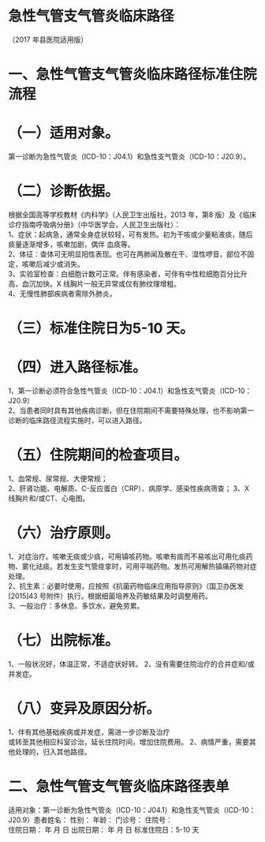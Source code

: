 # 急性气管支气管炎临床路径  
（2017 年县医院适用版）  
# 一、急性气管支气管炎临床路径标准住院流程  
# （一）适用对象。  
第一诊断为急性气管炎（ICD-10：J04.1）和急性支气管炎（ICD-10：J20.9）。  
# （二）诊断依据。  
根据全国高等学校教材《内科学》（人民卫生出版社，2013 年，第8 版）及《临床诊疗指南呼吸病分册》（中华医学会，人民卫生出版社）：  
1、症状：起病急，通常全身症状较轻，可有发热。初为干咳或少量粘液痰，随后痰量逐渐增多，咳嗽加剧，偶伴 血痰等。  
2、体征：查体可无明显阳性表现。也可在两肺闻及散在干、湿性啰音，部位不固定，咳嗽后减少或消失。  
3、实验室检查：白细胞计数可正常。伴有感染者，可伴有中性粒细胞百分比升高，血沉加快。X 线胸片一般无异常或仅有肺纹理增粗。  
4、无慢性肺部疾病者需除外肺炎。  
# （三）标准住院日为5-10 天。  
# （四）进入路径标准。  
1、第一诊断必须符合急性气管炎（ICD-10：J04.1）和急性支气管炎（ICD-10：J20.9）  
2、当患者同时具有其他疾病诊断，但在住院期间不需要特殊处理，也不影响第一诊断的临床路径流程实施时，可以进入路径。  
# （五）住院期间的检查项目。  
1、血常规、尿常规、大便常规；  
2、肝肾功能、电解质、C-反应蛋白（CRP）、病原学、感染性疾病筛查； 3、X 线胸片和/或CT、心电图。  
# （六）治疗原则。  
1、对症治疗。咳嗽无痰或少痰，可用镇咳药物。咳嗽有痰而不易咳出可用化痰药物、雾化祛痰。若发生支气管痉挛时，可用平喘药物。发热可用解热镇痛药物对症处理。  
2、抗生素：必要时使用，应按照《抗菌药物临床应用指导原则》（国卫办医发[2015]43 号附件）执行。根据细菌培养及药敏结果及时调整用药。  
3、一般治疗：多休息、多饮水，避免劳累。  
# （七）出院标准。  
1、一般状况好，体温正常，不适症状好转。 2、没有需要住院治疗的合并症和/或并发症。  
# （八）变异及原因分析。  
1、伴有其他基础疾病或并发症，需进一步诊断及治疗  
或转至其他相应科室诊治，延长住院时间，增加住院费用。 2、病情严重，需要其他处理的，归入其他路径。  
# 二、急性气管支气管炎临床路径表单  
适用对象：第一诊断为急性气管炎（ICD-10：J04.1）和急性支气管炎（ICD-10：J20.9）患者姓名：        性别：    年龄：    门诊号：        住院号：  
住院日期：   年   月   日  出院日期：   年  月  日 标准住院日：5-10 天  
